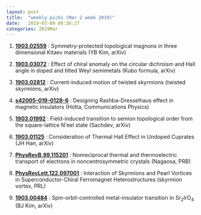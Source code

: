 ```yaml
---
layout: post
title:  "weekly picks (Mar 2 week 2019)"
date:   2019-03-09 00:36:27
categories: 2019Mar
---
```




1. **[1903.02559](http://arxiv.org/abs/1903.02559)**	: Symmetry-protected topological magnons in three dimensional Kitaev materials (YB Kim, arXiv)

1. **[1903.03072](http://arxiv.org/abs/1903.03072)** : Effect of chiral anomaly on the circular dichroism and Hall angle in doped and tilted Weyl semimetals (Kubo formula, arXiv)

1. **[1903.02812](http://arxiv.org/abs/1903.02812)** : Current-induced motion of twisted skyrmions (twisted skyrmions, arXiv)
			      
1. **[s42005-019-0128-6](https://www.nature.com/articles/s42005-019-0128-6)** : Designing Rashba–Dresselhaus effect in magnetic insulators (Hotta, Communications Physics)
			     
1. **[1903.01992](https://arxiv.org/abs/1903.01992)** : Field-induced transition to semion topological order from the square-lattice N\'eel state (Sachdev, arXiv)
			  
1. **[1903.01125](https://arxiv.org/abs/1903.01125)** : Consideration of Thermal Hall Effect in Undoped Cuprates (JH Han, arXiv)
			     
1. **[PhysRevB.99.115201](https://journals.aps.org/prb/abstract/10.1103/PhysRevB.99.115201)** : Nonreciprocal thermal and thermoelectric transport of electrons in noncentrosymmetric crystals (Nagaosa, PRB)

1. **[PhysRevLett.122.097001](https://journals.aps.org/prl/abstract/10.1103/PhysRevLett.122.097001)** : Interaction of Skyrmions and Pearl Vortices in Superconductor-Chiral Ferromagnet Heterostructures (skyrmion vortex, PRL)
	          
1. **[1903.00484](https://arxiv.org/abs/1903.00484)** : Spin-orbit-controlled metal-insulator transition in Sr$_2$IrO$_4$ (BJ Kim, arXiv)




